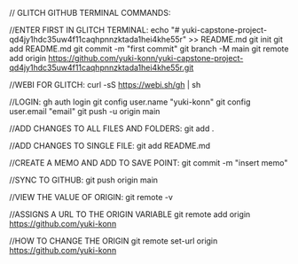 // GLITCH GITHUB TERMINAL COMMANDS:

//ENTER FIRST IN GLITCH TERMINAL:
echo "# yuki-capstone-project-qd4jy1hdc35uw4f11caqhpnnzktada1hei4khe55r" >> README.md
git init
git add README.md
git commit -m "first commit"
git branch -M main
git remote add origin https://github.com/yuki-konn/yuki-capstone-project-qd4jy1hdc35uw4f11caqhpnnzktada1hei4khe55r.git

//WEBI FOR GLITCH:
curl -sS https://webi.sh/gh | sh

//LOGIN:
gh auth login
git config user.name "yuki-konn"
git config user.email "email"
git push -u origin main

//ADD CHANGES TO ALL FILES AND FOLDERS:
git add .

//ADD CHANGES TO SINGLE FILE:
git add README.md

//CREATE A MEMO AND ADD TO SAVE POINT:
git commit -m "insert memo"

//SYNC TO GITHUB:
git push origin main

//VIEW THE VALUE OF ORIGIN:
git remote -v

//ASSIGNS A URL TO THE ORIGIN VARIABLE
git remote add origin https://github.com/yuki-konn

//HOW TO CHANGE THE ORIGIN
git remote set-url origin https://github.com/yuki-konn